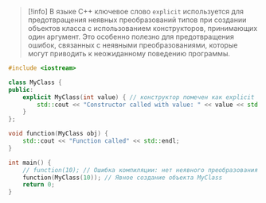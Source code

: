 > [!info]
> В языке C++ ключевое слово `explicit` используется для предотвращения неявных преобразований типов при создании объектов класса с использованием конструкторов, принимающих один аргумент. Это особенно полезно для предотвращения ошибок, связанных с неявными преобразованиями, которые могут приводить к неожиданному поведению программы.

```cpp
#include <iostream>

class MyClass {
public:
    explicit MyClass(int value) { // конструктор помечен как explicit
        std::cout << "Constructor called with value: " << value << std::endl;
    }
};

void function(MyClass obj) {
    std::cout << "Function called" << std::endl;
}

int main() {
    // function(10); // Ошибка компиляции: нет неявного преобразования int -> MyClass
    function(MyClass(10)); // Явное создание объекта MyClass
    return 0;
}
```
